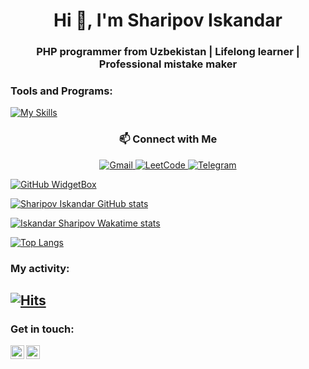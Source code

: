 <h1 align="center">Hi 👋, I'm Sharipov Iskandar</h1>
<h3 align="center">PHP programmer from Uzbekistan | Lifelong learner | Professional mistake maker</h3>


### Tools and Programs:
[![My Skills](https://skillicons.dev/icons?i=php,python,c,mysql,linux,bash,git,github,html,css,bootstrap,vscode,postman)](https://github.com/SharipovIskandar)

<h3 align="center">📫 Connect with Me</h3>
<p align="center">
    <a href="mailto:sharipoviskandar031@gmail.com">
        <img src="https://img.shields.io/badge/Gmail-D14836?style=for-the-badge&logo=gmail&logoColor=white" alt="Gmail">
    </a>
    <a href="[https://leetcode.com/u/WertherYTGEO/](https://leetcode.com/u/SharipovIskandar/)">
        <img src="https://img.shields.io/badge/LeetCode-FFA116?style=for-the-badge&logo=leetCode&logoColor=black" alt="LeetCode">
    </a>
    <a href="https://t.me/I8kandar">
        <img src="https://img.shields.io/badge/Telegram-26A5E4?style=for-the-badge&logo=telegram&logoColor=white" alt="Telegram" />
    </a>
</p>

[![GitHub WidgetBox](https://github-widgetbox.vercel.app/api/profile?username=SharipovIskandar&data=followers,repositories,stars,commits&theme=dark)](https://github.com/SharipovIskandar)


[![Sharipov Iskandar GitHub stats](https://github-readme-stats.vercel.app/api?username=SharipovIskandar&count_private=true&show_icons=true&theme=react)](#)

[![Iskandar Sharipov Wakatime stats](https://github-readme-stats.vercel.app/api/wakatime?username=IskandarSharipov&layout=compact&theme=react)](https://wakatime.com/@IskandarSharipov)

[![Top Langs](https://github-readme-stats.vercel.app/api/top-langs/?username=SharipovIskandar&layout=compact&theme=react&langs_count=20)](#)
### My activity:
[![Hits](https://hits.sh/github.com/AminovJamshid.svg)](https://hits.sh/github.com/AminovJamshid/)
---


### Get in touch:

[<img align="left" alt="telegram | Telegram" width="22px" src="https://cdn.jsdelivr.net/npm/simple-icons@3.13.0/icons/telegram.svg" />](https://t.me/I8kandar)
[<img align="left" alt="gmail | Gmail" width="22px" src="https://cdn.jsdelivr.net/npm/simple-icons@3.13.0/icons/gmail.svg" />](mailto:koklok444@gmail.com)
